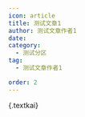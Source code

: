 ```yaml
---
icon: article
title: 测试文章1
author: 测试文章作者1
date: 
category:
  - 测试分区
tag:
  - 测试文章作者1

order: 2
---
```


{.textkai}

<!-- more -->

<eod />

<FakeAds />